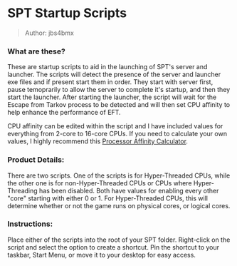 
# SPT Startup Scripts

> Author: jbs4bmx

### What are these?
These are startup scripts to aid in the launching of SPT's server and launcher. The scripts will detect the presence of the server and launcher exe files and if present start them in order. They start with server first, pause temoprarily to allow the server to complete it's startup, and then they start the launcher. After starting the launcher, the script will wait for the Escape from Tarkov process to be detected and will then set CPU affinity to help enhance the performance of EFT.

CPU affinity can be edited within the script and I have included values for everything from 2-core to 16-core CPUs.
If you need to calculate your own values, I highly recommend this [Processor Affinity Calculator](https://www.gfsg.co.uk/affinitymask.aspx?SubMenuItem=utilties).


### Product Details:
There are two scripts.
One of the scripts is for Hyper-Threaded CPUs, while the other one is for non-Hyper-Threaded CPUs or CPUs where Hyper-Threading has been disabled.
Both have values for enabling every other "core" starting with either 0 or 1. For Hyper-Threaded CPUs, this will determine whether or not the game runs on physical cores, or logical cores.


### Instructions:
Place either of the scripts into the root of your SPT folder.
Right-click on the script and select the option to create a shortcut.
Pin the shortcut to your taskbar, Start Menu, or move it to your desktop for easy access.
